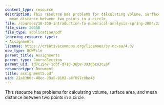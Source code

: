 ```yaml
---
content_type: resource
description: This resource has problems for calculating volume, surface area, and
  mean distance between two points in a circle.
file: /courses/18-330-introduction-to-numerical-analysis-spring-2004/22a83b6c48ec39a89102b8f097c0be43_assignment5.pdf
file_size: 20358
file_type: application/pdf
learning_resource_types:
- Assignments
license: https://creativecommons.org/licenses/by-nc-sa/4.0/
ocw_type: OCWFile
parent_title: Assignments
parent_type: CourseSection
parent_uid: 1d7c15a7-1cdf-d71d-36b8-393ebca3c26f
resourcetype: Document
title: assignment5.pdf
uid: 22a83b6c-48ec-39a8-9102-b8f097c0be43
---
```

This resource has problems for calculating volume, surface area, and mean distance between two points in a circle.